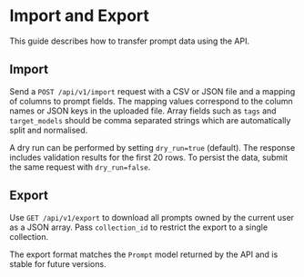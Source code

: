 # Import and Export

This guide describes how to transfer prompt data using the API.

## Import

Send a `POST /api/v1/import` request with a CSV or JSON file and a mapping of
columns to prompt fields. The mapping values correspond to the column names or
JSON keys in the uploaded file. Array fields such as `tags` and
`target_models` should be comma separated strings which are automatically
split and normalised.

A dry run can be performed by setting `dry_run=true` (default). The response
includes validation results for the first 20 rows. To persist the data, submit
the same request with `dry_run=false`.

## Export

Use `GET /api/v1/export` to download all prompts owned by the current user as a
JSON array. Pass `collection_id` to restrict the export to a single
collection.

The export format matches the `Prompt` model returned by the API and is stable
for future versions.
